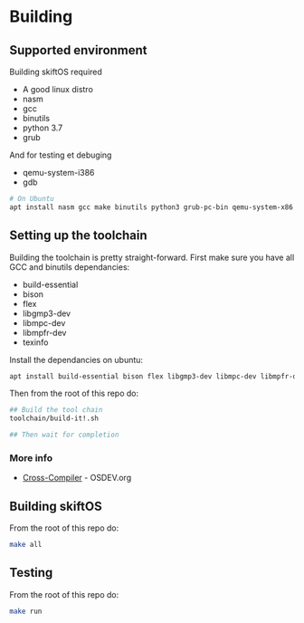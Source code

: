 # Building

## Supported environment

Building skiftOS required

- A good linux distro
- nasm
- gcc
- binutils
- python 3.7
- grub

And for testing et debuging
- qemu-system-i386
- gdb


```sh
# On Ubuntu
apt install nasm gcc make binutils python3 grub-pc-bin qemu-system-x86
```

## Setting up the toolchain

Building the toolchain is pretty straight-forward.
First make sure you have all GCC and binutils dependancies:

- build-essential
- bison
- flex
- libgmp3-dev
- libmpc-dev
- libmpfr-dev
- texinfo

Install the dependancies on ubuntu:
```sh
apt install build-essential bison flex libgmp3-dev libmpc-dev libmpfr-dev texinfo
```

Then from the root of this repo do:

```sh
## Build the tool chain
toolchain/build-it!.sh

## Then wait for completion
```

### More info
  - [Cross-Compiler](https://wiki.osdev.org/GCC_Cross-Compiler) - OSDEV.org

## Building skiftOS
From the root of this repo do:

```sh
make all
```

## Testing

From the root of this repo do:

```sh
make run
```